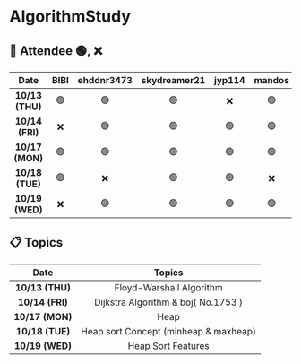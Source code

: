 # AlgorithmStudy

## 🙌 Attendee 🟢, ❌
|Date|BIBI|ehddnr3473|skydreamer21|jyp114|mandos|
|:----:|:----:|:----:|:----:|:----:|:----:|
|**10/13 (THU)**|🟢|🟢|🟢|❌|🟢|
|**10/14 (FRI)**|❌|🟢|🟢|🟢|🟢|
|**10/17 (MON)**|🟢|🟢|🟢|🟢|🟢|
|**10/18 (TUE)**|🟢|❌|🟢|🟢|❌|
|**10/19 (WED)**|❌|🟢|🟢|🟢|🟢|

## 📋 Topics
|Date|Topics|
|:----:|:----:|
|**10/13 (THU)**|Floyd-Warshall Algorithm|
|**10/14 (FRI)**|Dijkstra Algorithm & boj( No.1753 )|
|**10/17 (MON)**|Heap|
|**10/18 (TUE)**|Heap sort Concept (minheap & maxheap)|
|**10/19 (WED)**|Heap Sort Features|
